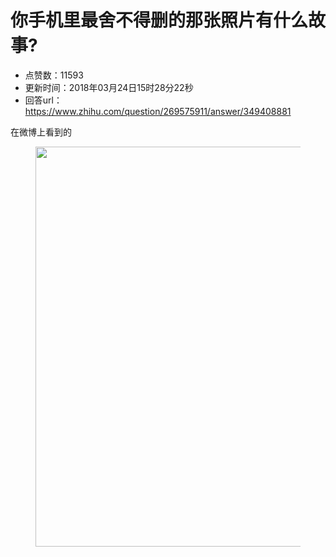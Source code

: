 # 你手机里最舍不得删的那张照片有什么故事?
- 点赞数：11593
- 更新时间：2018年03月24日15时28分22秒
- 回答url：https://www.zhihu.com/question/269575911/answer/349408881
<body>
 <p data-pid="7OvxvX3Q">在微博上看到的</p>
 <figure>
  <img src="https://pica.zhimg.com/50/v2-586023cd08e3288d3a39768510017b20_720w.jpg?source=1940ef5c" data-rawwidth="640" data-rawheight="813" data-original-token="v2-586023cd08e3288d3a39768510017b20" class="origin_image zh-lightbox-thumb" width="640" data-original="https://picx.zhimg.com/v2-586023cd08e3288d3a39768510017b20_r.jpg?source=1940ef5c">
 </figure>
</body>